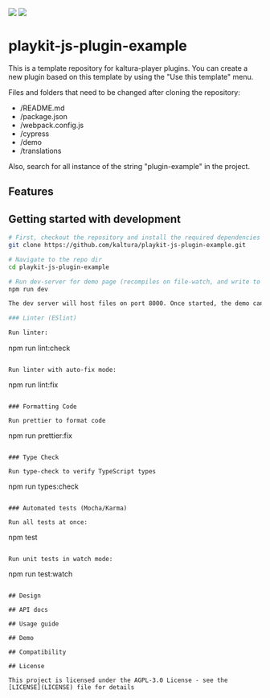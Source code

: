 [![](https://img.shields.io/npm/v/@playkit-js/plugin-example/latest.svg)](https://www.npmjs.com/package/@playkit-js/plugin-example)
[![](https://img.shields.io/npm/v/@playkit-js/plugin-example/canary.svg)](https://www.npmjs.com/package/@playkit-js/plugin-example/v/canary)

# playkit-js-plugin-example

This is a template repository for kaltura-player plugins.
You can create a new plugin based on this template by using the "Use this template" menu.

Files and folders that need to be changed after cloning the repository:
- /README.md
- /package.json
- /webpack.config.js
- /cypress
- /demo
- /translations

Also, search for all instance of the string "plugin-example" in the project.

## Features
    
## Getting started with development

```sh
# First, checkout the repository and install the required dependencies
git clone https://github.com/kaltura/playkit-js-plugin-example.git

# Navigate to the repo dir
cd playkit-js-plugin-example

# Run dev-server for demo page (recompiles on file-watch, and write to actual dist fs artifacts)
npm run dev

The dev server will host files on port 8000. Once started, the demo can be found running at http://localhost:8000/.

### Linter (ESlint)

Run linter:

```
npm run lint:check
```

Run linter with auto-fix mode:

```
npm run lint:fix
```

### Formatting Code

Run prettier to format code

```
npm run prettier:fix
```

### Type Check

Run type-check to verify TypeScript types

```
npm run types:check
```

### Automated tests (Mocha/Karma)

Run all tests at once:

```
npm test
```

Run unit tests in watch mode:

```
npm run test:watch
```

## Design

## API docs

## Usage guide

## Demo

## Compatibility

## License

This project is licensed under the AGPL-3.0 License - see the [LICENSE](LICENSE) file for details